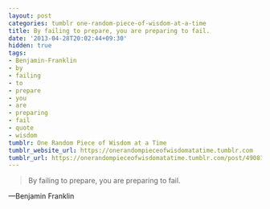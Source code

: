 ```yaml
---
layout: post
categories: tumblr one-random-piece-of-wisdom-at-a-time
title: By failing to prepare, you are preparing to fail.
date: '2013-04-28T20:02:44+09:30'
hidden: true
tags:
- Benjamin-Franklin
- by
- failing
- to
- prepare
- you
- are
- preparing
- fail
- quote
- wisdom
tumblr: One Random Piece of Wisdom at a Time
tumblr_website_url: https://onerandompieceofwisdomatatime.tumblr.com
tumblr_url: https://onerandompieceofwisdomatatime.tumblr.com/post/49081222560/by-failing-to-prepare-you-are-preparing-to-fail
---
```

> By failing to prepare, you are preparing to fail.

—Benjamin Franklin
